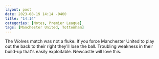 ```yaml
---
layout: post
date: 2023-08-19 14:14 -0400
title: "14:14"
categories: [Notes, Premier League]
tags: [Manchester United, Tottenham]
---
```


The Wolves match was not a fluke. If you force Manchester United to play out the back to their right they'll lose the ball. Troubling weakness in their build-up that's easily exploitable. Newcastle will love this.


